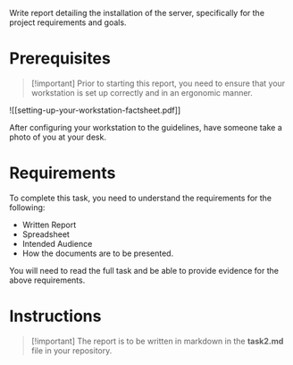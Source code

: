 Write report detailing the installation of the server, specifically for the project requirements and goals. 

# Prerequisites

> [!important] Prior to starting this report, you need to ensure that your workstation is set up correctly and in an ergonomic manner.

![[setting-up-your-workstation-factsheet.pdf]]

After configuring your workstation to the guidelines, have someone take a photo of you at your desk.

# Requirements

To complete this task, you need to understand the requirements for the following:

- Written Report
- Spreadsheet
- Intended Audience
- How the documents are to be presented.

You will need to read the full task and be able to provide evidence for the above requirements.

# Instructions

> [!important] The report is to be written in markdown in the **task2.md** file in your repository.


